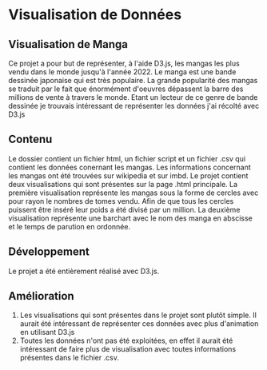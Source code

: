 # Visualisation de Données

## Visualisation de Manga 

Ce projet a pour but de représenter, à l'aide D3.js, les mangas les plus vendu dans le monde jusqu'à l'année 2022. Le manga est une bande dessinée japonaise qui est très populaire. La grande popularité des mangas se traduit par le fait que énormément d'oeuvres dépassent la barre des millions de vente à travers le monde. Etant un lecteur de ce genre de bande dessinée je trouvais intéressant de représenter les données j'ai récolté avec D3.js

## Contenu

Le dossier contient un fichier html, un fichier script et un fichier .csv qui contient les données conernant les mangas. Les informations concernant les mangas ont été trouvées sur wikipedia et sur imbd. Le projet contient deux visualisations qui sont présentes sur la page .html principale. La première visualisation représente les mangas sous la forme de cercles avec pour rayon le nombres de tomes vendu. Afin de que tous les cercles puissent être inséré leur poids a été divisé par un million. La deuxième visualisation représente une barchart avec le nom des manga en abscisse et le temps de parution en ordonnée. 

## Développement

Le projet a été entièrement réalisé avec D3.js. 

## Amélioration 

1) Les visualisations qui sont présentes dans le projet sont plutôt simple. Il aurait été intéressant de représenter ces données avec plus d'animation en utilisant D3.js
2) Toutes les données n'ont pas été exploitées, en effet il aurait été intéressant de faire plus de visualisation avec toutes informations présentes dans le fichier .csv.
